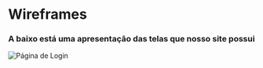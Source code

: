 # Wireframes

### A baixo está uma apresentação das telas que nosso site possui

![Página de Login](https://github.com/bischoflima/biblioteca.saber/tree/main/wireframes/imagens-wireframes/login.png)